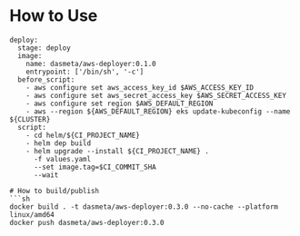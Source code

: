 # How to Use
```
deploy:
  stage: deploy
  image:
    name: dasmeta/aws-deployer:0.1.0
    entrypoint: ['/bin/sh', '-c']
  before_script:
    - aws configure set aws_access_key_id $AWS_ACCESS_KEY_ID
    - aws configure set aws_secret_access_key $AWS_SECRET_ACCESS_KEY
    - aws configure set region $AWS_DEFAULT_REGION
    - aws --region ${AWS_DEFAULT_REGION} eks update-kubeconfig --name ${CLUSTER}
  script:
    - cd helm/${CI_PROJECT_NAME}
    - helm dep build
    - helm upgrade --install ${CI_PROJECT_NAME} .
      -f values.yaml
      --set image.tag=$CI_COMMIT_SHA
      --wait

# How to build/publish
```sh
docker build . -t dasmeta/aws-deployer:0.3.0 --no-cache --platform linux/amd64
docker push dasmeta/aws-deployer:0.3.0
```